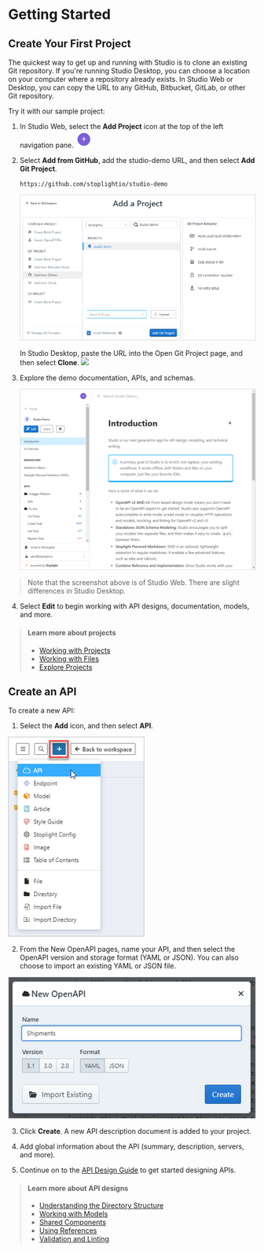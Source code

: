 # Getting Started

## Create Your First Project

The quickest way to get up and running with Studio is to clone an existing Git repository. If you're running Studio Desktop, you can choose a location on your computer where a repository already exists. In Studio Web or Desktop, you can copy the URL to any GitHub, Bitbucket, GitLab, or other Git repository. 

Try it with our sample project:

1. In Studio Web, select the **Add Project** icon at the top of the left navigation pane. ![](../assets/images/add-project.png)

2. Select **Add from GitHub**, add the studio-demo URL, and then select **Add Git Project**.
   ```
   https://github.com/stoplightio/studio-demo

   ```
   ![](../assets/images/add-demo-project-web.png)

   In Studio Desktop, paste the URL into the Open Git Project page, and then select **Clone**.
   ![](../assets/images/studio-open-git-project-pre-filled.png)

3. Explore the demo documentation, APIs, and schemas. 

   ![Overview of the Studio landing page](../assets/images/studio-web-landing.png)

> Note that the screenshot above is of Studio Web. There are slight differences in Studio Desktop.

4. Select **Edit** to begin working with API designs, documentation, models, and more.

> #### Learn more about projects
>
>- [Working with Projects](Basics/01-working-with-projects.md)
>- [Working with Files](Basics/02-working-with-files.md)
>- [Explore Projects](Basics/ui-overview.md) 


## Create an API

To create a new API:

1. Select the **Add** icon, and then select **API**.

<!-- 
focus: false
 -->
![Create an API from Studio Web](../assets/images/studio-web-create-api.png)

2. From the New OpenAPI pages, name your API, and then select the OpenAPI version and storage format (YAML or JSON). You can also choose to import an existing YAML or JSON file.

<!-- 
focus: false
 -->
![New API page](../assets/images/studio-new-api.png)

3. Click **Create**. A new API description document is added to your project. 

4. Add global information about the API (summary, description, servers, and more). 

5. Continue on to the [API Design Guide](./Design-and-Modeling/01-getting-started.md) to get started designing APIs.

> #### Learn more about API designs
>
>- [Understanding the Directory Structure](Basics/02-working-with-files.md)
>- [Working with Models](./Design-and-Modeling/03-http-endpoints.md)
>- [Shared Components](./Design-and-Modeling/04-shared-components.md)
>- [Using References](./Design-and-Modeling/07-using-references.md)
>- [Validation and Linting](./Design-and-Modeling/08-validation-style-guide.md)